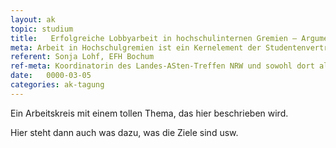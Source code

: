 ```yaml
---
layout: ak
topic: studium
title:   Erfolgreiche Lobbyarbeit in hochschulinternen Gremien – Argumentieren, aber richtig!
meta: Arbeit in Hochschulgremien ist ein Kernelement der Studentenvertretung, Studenten darin aber häufig unerfahren. In diesem Workshop sollen Argumentationsmethoden diskutiert und ein Leitfaden erarbeitet werden, der allen Fachschaften helfen soll, neue Vertreter besser einzuarbeiten. 
referent: Sonja Lohf, EFH Bochum
ref-meta: Koordinatorin des Landes-ASten-Treffen NRW und sowohl dort als auch im fzs aktiv. Sie kennt Hochschulgremien auf allen Ebenen und hat durch ihr Studium des Sozialökonomischen Managements besondere Expertise auf diesem Gebiet.
date:   0000-03-05
categories: ak-tagung
---
```

<p>Ein Arbeitskreis mit einem tollen Thema, das hier beschrieben wird.</p> 

<p>Hier steht dann auch was dazu, was die Ziele sind usw.</p>
